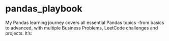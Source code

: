 # pandas_playbook
My Pandas learning journey covers all essential Pandas topics -from basics to advanced, with multiple Business Problems, LeetCode challenges and projects. It’s:
